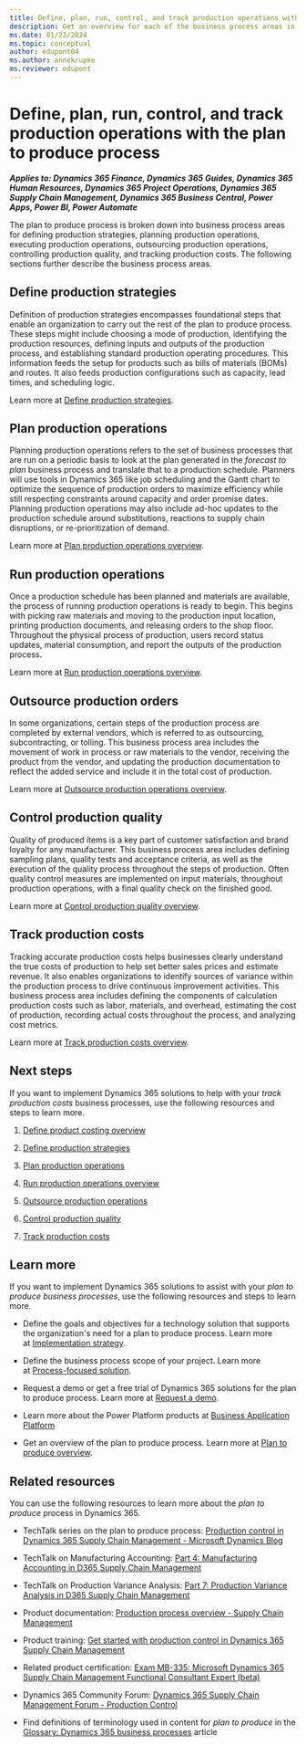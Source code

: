 ```yaml
---
title: Define, plan, run, control, and track production operations with the plan to produce process
description: Get an overview for each of the business process areas in the plan to produce end-to-end business process flow in Dynamics 365 solutions.
ms.date: 01/23/2024
ms.topic: conceptual
author: edupont04
ms.author: annekrupke
ms.reviewer: edupont
---
```


# Define, plan, run, control, and track production operations with the plan to produce process

***Applies to: Dynamics 365 Finance, Dynamics 365 Guides, Dynamics 365 Human Resources, Dynamics 365 Project Operations, Dynamics 365 Supply Chain Management, Dynamics 365 Business Central, Power Apps, Power BI, Power Automate***

The plan to produce process is broken down into business process areas for defining production strategies, planning production operations, executing production operations, outsourcing production operations, controlling production quality, and tracking production costs. The following sections further describe the business process areas.

## Define production strategies

Definition of production strategies encompasses foundational steps that enable an organization to carry out the rest of the plan to produce process. These steps might include choosing a mode of production, identifying the production resources, defining inputs and outputs of the production process, and establishing standard production operating procedures. This information feeds the setup for products such as bills of materials (BOMs) and routes. It also feeds production configurations such as capacity, lead times, and scheduling logic. 

Learn more at [Define production strategies](plan-to-produce-define-production-strategies.md).

## Plan production operations

Planning production operations refers to the set of business processes that are run on a periodic basis to look at the plan generated in the *forecast to plan* business process and translate that to a production schedule. Planners will use tools in Dynamics 365 like job scheduling and the Gantt chart to optimize the sequence of production orders to maximize efficiency while still respecting constraints around capacity and order promise dates. Planning production operations may also include ad-hoc updates to the production schedule around substitutions, reactions to supply chain disruptions, or re-prioritization of demand.  

Learn more at [Plan production operations overview](plan-to-produce-plan-production-operations-overview.md).  

## Run production operations

Once a production schedule has been planned and materials are available, the process of running production operations is ready to begin. This begins with picking raw materials and moving to the production input location, printing production documents, and releasing orders to the shop floor. Throughout the physical process of production, users record status updates, material consumption, and report the outputs of the production process.  

Learn more at [Run production operations overview](plan-to-produce-execute-production-operations-overview.md).  

## Outsource production orders

In some organizations, certain steps of the production process are completed by external vendors, which is referred to as outsourcing, subcontracting, or tolling. This business process area includes the movement of work in process or raw materials to the vendor, receiving the product from the vendor, and updating the production documentation to reflect the added service and include it in the total cost of production.  

Learn more at [Outsource production operations overview](plan-to-produce-outsource-production-operations-overview.md).  

## Control production quality

Quality of produced items is a key part of customer satisfaction and brand loyalty for any manufacturer. This business process area includes defining sampling plans, quality tests and acceptance criteria, as well as the execution of the quality process throughout the steps of production. Often quality control measures are implemented on input materials, throughout production operations, with a final quality check on the finished good.  

Learn more at [Control production quality overview](plan-to-produce-control-production-quality-overview.md).  

## Track production costs

Tracking accurate production costs helps businesses clearly understand the true costs of production to help set better sales prices and estimate revenue. It also enables organizations to identify sources of variance within the production process to drive continuous improvement activities. This business process area includes defining the components of calculation production costs such as labor, materials, and overhead, estimating the cost of production, recording actual costs throughout the process, and analyzing cost metrics.  

Learn more at [Track production costs overview](plan-to-produce-track-production-costs-overview.md).  

## Next steps

If you want to implement Dynamics 365 solutions to help with your *track production costs* business processes, use the following resources and steps to learn more.

1. [Define product costing overview](design-to-retire-define-product-costing-overview.md)  

2. [Define production strategies](plan-to-produce-define-production-strategies.md)

3. [Plan production operations](plan-to-produce-plan-production-operations-overview.md)

4. [Run production operations overview](plan-to-produce-execute-production-operations-overview.md)

5. [Outsource production operations](plan-to-produce-track-production-costs-overview.md)

6. [Control production quality](plan-to-produce-control-production-quality-overview.md)

7. [Track production costs](plan-to-produce-track-production-costs-overview.md)

## Learn more

If you want to implement Dynamics 365 solutions to assist with your *plan to produce business processes*, use the following resources and steps to learn more.

- Define the goals and objectives for a technology solution that supports the organization's need for a plan to produce process. Learn more at [Implementation strategy](../implementation-guide/implementation-strategy.md).

- Define the business process scope of your project. Learn more at [Process-focused solution](../implementation-guide/process-focused-solution.md).

- Request a demo or get a free trial of Dynamics 365 solutions for the plan to produce process. Learn more at [Request a demo](https://dynamics.microsoft.com/dynamics-365-free-trial/).

- Learn more about the Power Platform products at [Business Application Platform](https://powerplatform.microsoft.com/)

- Get an overview of the plan to produce process. Learn more at [Plan to produce overview](plan-to-produce-overview.md).

## Related resources

You can use the following resources to learn more about the *plan to produce* process in Dynamics 365.

- TechTalk series on the plan to produce process: [Production control in Dynamics 365 Supply Chain Management - Microsoft Dynamics Blog](https://community.dynamics.com/blogs/post/?postid=5d421c52-1fb7-46b5-ae52-93db574cf3f6)

- TechTalk on Manufacturing Accounting: [Part 4: Manufacturing Accounting in D365 Supply Chain Management](https://community.dynamics.com/blogs/post/?postid=3e44201b-72e9-4db2-99bb-13e03b3514ae)

- TechTalk on Production Variance Analysis: [Part 7: Production Variance Analysis in D365 Supply Chain Management](https://community.dynamics.com/blogs/post/?postid=e9612de7-2e9f-45a4-af54-81b30dc11c55)

- Product documentation: [Production process overview - Supply Chain Management](/dynamics365/supply-chain/production-control/production-process-overview)

- Product training: [Get started with production control in Dynamics 365 Supply Chain Management](/training/modules/get-started-production-control-dyn365-supply-chain-mgmt/)

- Related product certification: [Exam MB-335: Microsoft Dynamics 365 Supply Chain Management Functional Consultant Expert (beta)](/certifications/exams/mb-335)

- Dynamics 365 Community Forum: [Dynamics 365 Supply Chain Management Forum - Production Control](https://community.dynamics.com/forums/thread/?discussionforumid=bd2c77d7-890b-4a36-87a4-8afbddbca6a6)

- Find definitions of terminology used in content for *plan to produce* in the [Glossary: Dynamics 365 business processes](glossary.md) article  

<!--## Tags
*Stakeholders:* Functional consultant, Business analyst, Cost accountant lead, Finance lead, Sales lead, Purchasing lead, Production lead, Supply chain lead

*Products:* Dynamics 365 Finance, Dynamics 365 Guides, Dynamics 365 Human Resources, Dynamics 365 Project Operations, Dynamics 365 Supply Chain Management, Dynamics 365 Business Central, Power Apps, Power BI, Power Automate
